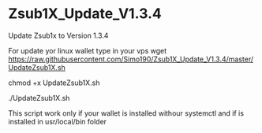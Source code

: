 # Zsub1X_Update_V1.3.4
Update Zsub1x to Version 1.3.4


For update yor linux wallet type in your vps
wget https://raw.githubusercontent.com/Simo190/Zsub1X_Update_V1.3.4/master/UpdateZsub1X.sh

chmod +x UpdateZsub1X.sh

./UpdateZsub1X.sh

This script work only if your wallet is installed withour systemctl and if is installed in usr/local/bin folder

